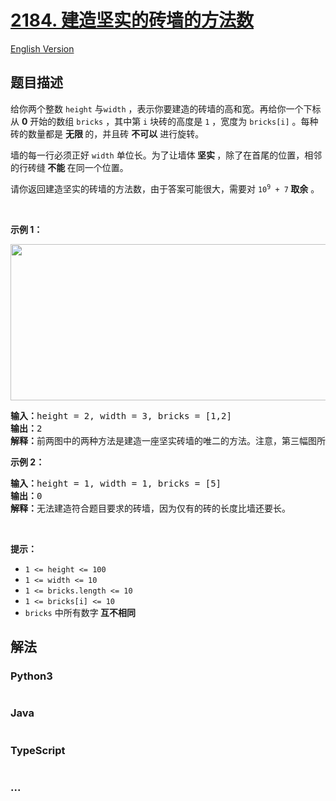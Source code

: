 # [2184. 建造坚实的砖墙的方法数](https://leetcode.cn/problems/number-of-ways-to-build-sturdy-brick-wall)

[English Version](/solution/2100-2199/2184.Number%20of%20Ways%20to%20Build%20Sturdy%20Brick%20Wall/README_EN.md)

## 题目描述

<!-- 这里写题目描述 -->

<p>给你两个整数&nbsp;<code>height</code>&nbsp;与<code>width</code>&nbsp;，表示你要建造的砖墙的高和宽。再给你一个下标从 <strong>0</strong> 开始的数组 <code>bricks</code> ，其中第 <code>i</code> 块砖的高度是 <code>1</code> ，宽度为 <code>bricks[i]</code> 。每种砖的数量都是 <strong>无限 </strong>的，并且砖 <strong>不可以</strong> 进行旋转。</p>

<p>墙的每一行必须正好&nbsp;<code>width</code> 单位长。为了让墙体<strong> 坚实 </strong>，除了在首尾的位置，相邻的行砖缝<strong> 不能 </strong>在同一个位置。</p>

<p>请你返回建造坚实的砖墙的方法数，由于答案可能很大，需要对 <code>10<sup>9</sup> + 7</code><strong> 取余</strong> 。</p>

<p>&nbsp;</p>

<p><strong>示例 1：</strong></p>
<img src="https://fastly.jsdelivr.net/gh/doocs/leetcode@main/solution/2100-2199/2184.Number%20of%20Ways%20to%20Build%20Sturdy%20Brick%20Wall/images/image-20220220190749-1.png" style="width: 919px; height: 250px;" />
<pre>
<strong>输入：</strong>height = 2, width = 3, bricks = [1,2]
<strong>输出：</strong>2
<strong>解释：</strong>前两图中的两种方法是建造一座坚实砖墙的唯二的方法。注意，第三幅图所展示的不是坚实的砖墙，因为相邻的行在中间的连接点位置相同。
</pre>

<p><strong>示例 2：</strong></p>

<pre>
<strong>输入：</strong>height = 1, width = 1, bricks = [5]
<strong>输出：</strong>0
<strong>解释：</strong>无法建造符合题目要求的砖墙，因为仅有的砖的长度比墙还要长。
</pre>

<p>&nbsp;</p>

<p><strong>提示：</strong></p>

<ul>
	<li><code>1 &lt;= height &lt;= 100</code></li>
	<li><code>1 &lt;= width &lt;= 10</code></li>
	<li><code>1 &lt;= bricks.length &lt;= 10</code></li>
	<li><code>1 &lt;= bricks[i] &lt;= 10</code></li>
	<li><code>bricks</code>&nbsp;中所有数字<strong> 互不相同</strong></li>
</ul>

## 解法

<!-- 这里可写通用的实现逻辑 -->

<!-- tabs:start -->

### **Python3**

<!-- 这里可写当前语言的特殊实现逻辑 -->

```python

```

### **Java**

<!-- 这里可写当前语言的特殊实现逻辑 -->

```java

```

### **TypeScript**

```ts

```

### **...**

```

```

<!-- tabs:end -->
